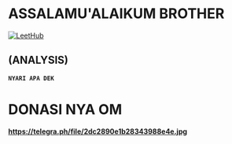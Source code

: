 # ASSALAMU'ALAIKUM BROTHER
[![LeetHub](https://github.com/xlord27/xlord27/blob/main/20230423_200237.png)](https://instragam.com/c/xlord.xyz "LeetHub saves lives!")

## (ANALYSIS)

<p align="center">

<b><pre><code>NYARI APA DEK</code></pre>

# DONASI NYA OM
https://telegra.ph/file/2dc2890e1b28343988e4e.jpg

